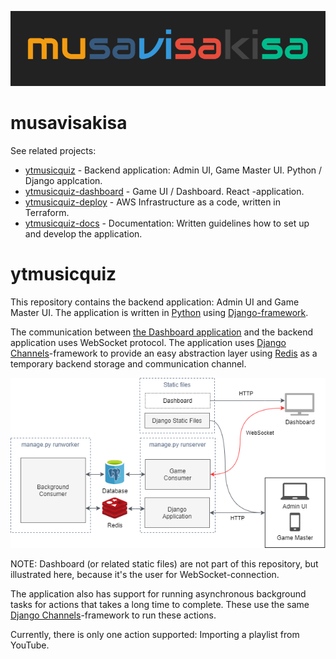 ![Logo](docs/logo.png)

# musavisakisa

See related projects:

 * [ytmusicquiz][repo_ytmusicquiz] - Backend application: Admin UI, Game Master UI. Python / Django applcation.
 * [ytmusicquiz-dashboard][repo_ytmusicquiz_dashboard] - Game UI / Dashboard. React -application.
* [ytmusicquiz-deploy][repo_ytmusicquiz_deploy] - AWS Infrastructure as a code, written in Terraform.
* [ytmusicquiz-docs][repo_ytmusicquiz_docs] - Documentation: Written guidelines how to set up and develop the application.

# ytmusicquiz

This repository contains the backend application: Admin UI and Game Master UI. The application is written in [Python][python] using [Django-framework][django].

The communication between [the Dashboard application][repo_ytmusicquiz_dashboard] and the backend application uses WebSocket protocol. The application uses [Django Channels][django_channels]-framework to provide an easy abstraction layer using [Redis][redis] as a temporary backend storage and communication channel.

![Architecture](docs/architecture.png)

NOTE: Dashboard (or related static files) are not part of this repository, but illustrated here, because it's the user for WebSocket-connection.

The application also has support for running asynchronous background tasks for actions that takes a long time to complete. These use the same [Django Channels][django_channels]-framework to run these actions.

Currently, there is only one action supported: Importing a playlist from YouTube.


[python]: https://www.python.org/
[django]: https://www.djangoproject.com/
[django_channels]: https://channels.readthedocs.io/
[redis]: https://redis.io/
[repo_ytmusicquiz]: https://github.com/zcmander/ytmusicquiz/
[repo_ytmusicquiz_dashboard]: https://github.com/zcmander/ytmusicquiz-dashboard/
[repo_ytmusicquiz_deploy]: https://github.com/zcmander/ytmusicquiz-deploy/
[repo_ytmusicquiz_docs]: https://github.com/zcmander/ytmusicquiz-docs/